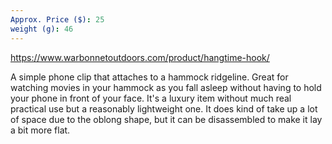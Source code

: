 ```yaml
---
Approx. Price ($): 25
weight (g): 46
---
```

https://www.warbonnetoutdoors.com/product/hangtime-hook/

A simple phone clip that attaches to a hammock ridgeline. Great for watching movies in your hammock as you fall asleep without having to hold your phone in front of your face. It's a luxury item without much real practical use but a reasonably lightweight one. It does kind of take up a lot of space due to the oblong shape, but it can be disassembled to make it lay a bit more flat.